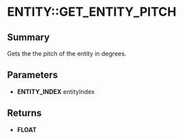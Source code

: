 # ENTITY::GET_ENTITY_PITCH

## Summary
Gets the the pitch of the entity in degrees.

## Parameters
* **ENTITY_INDEX** entityIndex

## Returns
* **FLOAT**